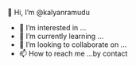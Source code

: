  👋 Hi, I’m @kalyanramudu
- 👀 I’m interested in ...
- 🌱 I’m currently learning ...
- 💞️ I’m looking to collaborate on ...
- 📫 How to reach me ...by contact

